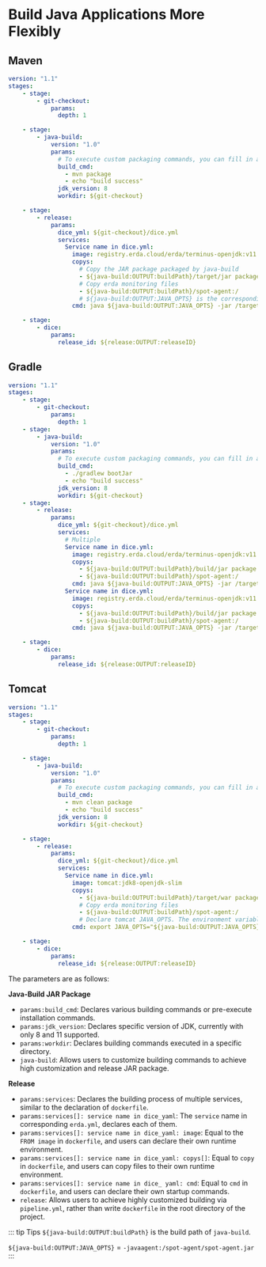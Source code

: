 # Build Java Applications More Flexibly

## Maven

```yaml
version: "1.1"
stages:
    - stage:
        - git-checkout:
            params:
              depth: 1

    - stage:
        - java-build:
            version: "1.0"
            params:
              # To execute custom packaging commands, you can fill in any Linux commands.
              build_cmd:
                - mvn package
                - echo "build success"
              jdk_version: 8
              workdir: ${git-checkout}

    - stage:
        - release:
            params:
              dice_yml: ${git-checkout}/dice.yml
              services:
                Service name in dice.yml:
                  image: registry.erda.cloud/erda/terminus-openjdk:v11.0.6
                  copys:
                    # Copy the JAR package packaged by java-build
                    - ${java-build:OUTPUT:buildPath}/target/jar package name:/target/jar package name
                    # Copy erda monitoring files
                    - ${java-build:OUTPUT:buildPath}/spot-agent:/
                    # ${java-build:OUTPUT:JAVA_OPTS} is the corresponding monitoring command, which is essentially -javaagent:/xxx.jar
                  cmd: java ${java-build:OUTPUT:JAVA_OPTS} -jar /target/jar package name

    - stage:
        - dice:
            params:
              release_id: ${release:OUTPUT:releaseID}
```

## Gradle
```yaml
version: "1.1"
stages:
    - stage:
        - git-checkout:
            params:
              depth: 1
    - stage:
        - java-build:
            version: "1.0"
            params:
              # To execute custom packaging commands, you can fill in any Linux commands.
              build_cmd:
                - ./gradlew bootJar
                - echo "build success"
              jdk_version: 8
              workdir: ${git-checkout}
    - stage:
        - release:
            params:
              dice_yml: ${git-checkout}/dice.yml
              services:
                # Multiple
                Service name in dice.yml:
                  image: registry.erda.cloud/erda/terminus-openjdk:v11.0.6
                  copys:
                    - ${java-build:OUTPUT:buildPath}/build/jar package path/jar package name:/target/jar package name
                    - ${java-build:OUTPUT:buildPath}/spot-agent:/
                  cmd: java ${java-build:OUTPUT:JAVA_OPTS} -jar /target/jar package name
                Service name in dice.yml:
                  image: registry.erda.cloud/erda/terminus-openjdk:v11.0.6
                  copys:
                    - ${java-build:OUTPUT:buildPath}/build/jar package path/jar package name:/target/jar package name
                    - ${java-build:OUTPUT:buildPath}/spot-agent:/
                  cmd: java ${java-build:OUTPUT:JAVA_OPTS} -jar /target/jar package name

    - stage:
        - dice:
            params:
              release_id: ${release:OUTPUT:releaseID}
```

## Tomcat
```yaml
version: "1.1"
stages:
    - stage:
        - git-checkout:
            params:
              depth: 1

    - stage:
        - java-build:
            version: "1.0"
            params:
              # To execute custom packaging commands, you can fill in any Linux commands.
              build_cmd:
                - mvn clean package
                - echo "build success"
              jdk_version: 8
              workdir: ${git-checkout}

    - stage:
        - release:
            params:
              dice_yml: ${git-checkout}/dice.yml
              services:
                Service name in dice.yml:
                  image: tomcat:jdk8-openjdk-slim
                  copys:
                    - ${java-build:OUTPUT:buildPath}/target/war package name.war:/usr/local/tomcat/webapps
                    # Copy erda monitoring files
                    - ${java-build:OUTPUT:buildPath}/spot-agent:/
                    # Declare tomcat JAVA_OPTS. The environment variable ${java-build:OUTPUT:JAVA_OPTS} is the corresponding monitoring command with the value similar to -javaagent:/xxx.jar
                  cmd: export JAVA_OPTS="${java-build:OUTPUT:JAVA_OPTS}" && mv /usr/local/tomcat/webapps/war package name.war /usr/local/tomcat/webapps/ROOT.war && /usr/local/tomcat/bin/catalina.sh run

    - stage:
        - dice:
            params:
              release_id: ${release:OUTPUT:releaseID}
```

The parameters are as follows:

**Java-Build JAR Package**

* `params:build_cmd`: Declares various building commands or pre-execute installation commands.
* `params:jdk_version`: Declares specific version of JDK, currently with only 8 and 11 supported.
* `params:workdir`: Declares building commands executed in a specific directory.
* `java-build`: Allows users to customize building commands to achieve high customization and release JAR package.

**Release**

* `params:services`: Declares the building process of multiple services, similar to the declaration of `dockerfile`.
* `params:services[]: service name in dice_yaml`: The `service` name in corresponding `erda.yml`, declares each of them.
* `params:services[]: service name in dice_yaml: image`: Equal to the `FROM image` in `dockerfile`, and users can declare their own runtime environment.
* `params:services[]: service name in dice_yaml: copys[]`: Equal to `copy` in `dockerfile`, and users can copy files to their own runtime environment.
* `params:services[]: service name in dice_ yaml: cmd`: Equal to `cmd` in `dockerfile`, and users can declare their own startup commands.
* `release`: Allows users to achieve highly customized building via `pipeline.yml`, rather than write `dockerfile` in the root directory of the project.

::: tip Tips
`${java-build:OUTPUT:buildPath}` is the build path of `java-build`.

`${java-build:OUTPUT:JAVA_OPTS}` = `-javaagent:/spot-agent/spot-agent.jar`
:::



